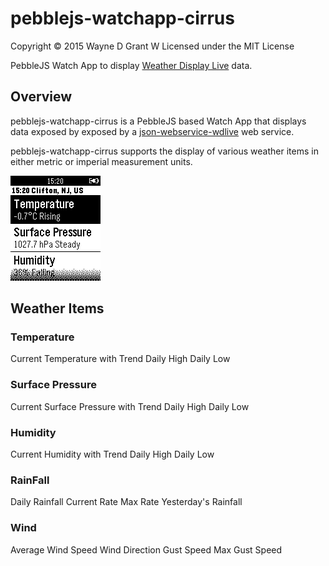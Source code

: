 # pebblejs-watchapp-cirrus

Copyright © 2015 Wayne D Grant
W
Licensed under the MIT License

PebbleJS Watch App to display [Weather Display Live](http://www.weather-display.com/wdlive.php) data.

## Overview

pebblejs-watchapp-cirrus is a PebbleJS based Watch App that displays data exposed by exposed by a [json-webservice-wdlive](https://github.com/waynedgrant/json-webservice-wdlive) web service.

pebblejs-watchapp-cirrus supports the display of various weather items in either metric or imperial measurement units.

![alt tag](screenshot.png)

## Weather Items

### Temperature
Current Temperature with Trend
Daily High
Daily Low

### Surface Pressure
Current Surface Pressure with Trend
Daily High
Daily Low

### Humidity
Current Humidity with Trend
Daily High
Daily Low

### RainFall
Daily Rainfall
Current Rate
Max Rate
Yesterday's Rainfall

### Wind
Average Wind Speed
Wind Direction
Gust Speed
Max Gust Speed
